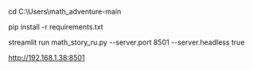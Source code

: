 cd C:\Users\math_adventure-main

pip install -r requirements.txt

streamlit run math_story_ru.py --server.port 8501 --server.headless true

http://192.168.1.38:8501

